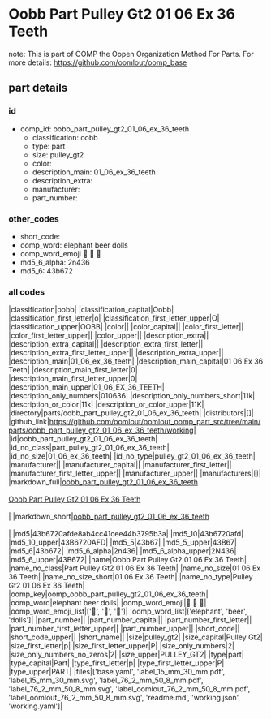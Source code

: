 # Oobb Part Pulley Gt2 01 06 Ex 36 Teeth  

note: This is part of OOMP the Oopen Organization Method For Parts. For more details: https://github.com/oomlout/oomp_base

##  part details





### id
* oomp_id: oobb_part_pulley_gt2_01_06_ex_36_teeth
  * classification: oobb
  * type: part
  * size: pulley_gt2
  * color: 
  * description_main: 01_06_ex_36_teeth
  * description_extra: 
  * manufacturer: 
  * part_number: 

### other_codes
* short_code: 
* oomp_word: elephant beer dolls
* oomp_word_emoji :elephant: :beer: :dolls:
* md5_6_alpha: 2n436
* md5_6: 43b672

### all codes 
|classification|oobb|
|classification_capital|Oobb|
|classification_first_letter|o|
|classification_first_letter_upper|O|
|classification_upper|OOBB|
|color||
|color_capital||
|color_first_letter||
|color_first_letter_upper||
|color_upper||
|description_extra||
|description_extra_capital||
|description_extra_first_letter||
|description_extra_first_letter_upper||
|description_extra_upper||
|description_main|01_06_ex_36_teeth|
|description_main_capital|01 06 Ex 36 Teeth|
|description_main_first_letter|0|
|description_main_first_letter_upper|0|
|description_main_upper|01_06_EX_36_TEETH|
|description_only_numbers|010636|
|description_only_numbers_short|11k|
|description_or_color|11k|
|description_or_color_upper|11K|
|directory|parts/oobb_part_pulley_gt2_01_06_ex_36_teeth|
|distributors|[]|
|github_link|https://github.com/oomlout/oomlout_oomp_part_src/tree/main/parts/oobb_part_pulley_gt2_01_06_ex_36_teeth/working|
|id|oobb_part_pulley_gt2_01_06_ex_36_teeth|
|id_no_class|part_pulley_gt2_01_06_ex_36_teeth|
|id_no_size|01_06_ex_36_teeth|
|id_no_type|pulley_gt2_01_06_ex_36_teeth|
|manufacturer||
|manufacturer_capital||
|manufacturer_first_letter||
|manufacturer_first_letter_upper||
|manufacturer_upper||
|manufacturers|[]|
|markdown_full|[oobb_part_pulley_gt2_01_06_ex_36_teeth](https://github.com/oomlout/oomlout_oomp_part_src/tree/main/parts/oobb_part_pulley_gt2_01_06_ex_36_teeth/working)<br>[](https://github.com/oomlout/oomlout_oomp_part_src/tree/main/parts/oobb_part_pulley_gt2_01_06_ex_36_teeth/working)<br>[Oobb Part Pulley Gt2 01 06 Ex 36 Teeth](https://github.com/oomlout/oomlout_oomp_part_src/tree/main/parts/oobb_part_pulley_gt2_01_06_ex_36_teeth/working)<br><br>|
|markdown_short|[oobb_part_pulley_gt2_01_06_ex_36_teeth](https://github.com/oomlout/oomlout_oomp_part_src/tree/main/parts/oobb_part_pulley_gt2_01_06_ex_36_teeth/working)<br><br>|
|md5|43b6720afde8ab4cc41cee44b3795b3a|
|md5_10|43b6720afd|
|md5_10_upper|43B6720AFD|
|md5_5|43b67|
|md5_5_upper|43B67|
|md5_6|43b672|
|md5_6_alpha|2n436|
|md5_6_alpha_upper|2N436|
|md5_6_upper|43B672|
|name|Oobb Part Pulley Gt2 01 06 Ex 36 Teeth|
|name_no_class|Part Pulley Gt2 01 06 Ex 36 Teeth|
|name_no_size|01 06 Ex 36 Teeth|
|name_no_size_short|01 06 Ex 36 Teeth|
|name_no_type|Pulley Gt2 01 06 Ex 36 Teeth|
|oomp_key|oomp_oobb_part_pulley_gt2_01_06_ex_36_teeth|
|oomp_word|elephant beer dolls|
|oomp_word_emoji|:elephant: :beer: :dolls:|
|oomp_word_emoji_list|[':elephant:', ':beer:', ':dolls:']|
|oomp_word_list|['elephant', 'beer', 'dolls']|
|part_number||
|part_number_capital||
|part_number_first_letter||
|part_number_first_letter_upper||
|part_number_upper||
|short_code||
|short_code_upper||
|short_name||
|size|pulley_gt2|
|size_capital|Pulley Gt2|
|size_first_letter|p|
|size_first_letter_upper|P|
|size_only_numbers|2|
|size_only_numbers_no_zeros|2|
|size_upper|PULLEY_GT2|
|type|part|
|type_capital|Part|
|type_first_letter|p|
|type_first_letter_upper|P|
|type_upper|PART|
|files|['base.yaml', 'label_15_mm_30_mm.pdf', 'label_15_mm_30_mm.svg', 'label_76_2_mm_50_8_mm.pdf', 'label_76_2_mm_50_8_mm.svg', 'label_oomlout_76_2_mm_50_8_mm.pdf', 'label_oomlout_76_2_mm_50_8_mm.svg', 'readme.md', 'working.json', 'working.yaml']|
